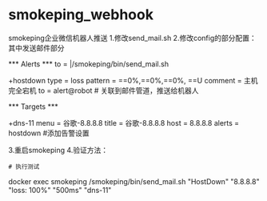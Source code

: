 # smokeping_webhook

smokeping企业微信机器人推送
1.修改send_mail.sh
2.修改config的部分配置：
其中发送邮件部分

*** Alerts ***
to = |/smokeping/bin/send_mail.sh

+hostdown
type = loss
pattern = ==0%,==0%,==0%, ==U
comment = 主机完全宕机
to = alert@robot  # 关联到邮件管道，推送给机器人

*** Targets ***

+dns-11
menu = 谷歌-8.8.8.8
title = 谷歌-8.8.8.8
host = 8.8.8.8
alerts = hostdown  #添加告警设置

3.重启smokeping
4.验证方法：

```
# 执行测试
```

docker exec smokeping /smokeping/bin/send_mail.sh
"HostDown" "8.8.8.8" "loss: 100%" "500ms" "dns-11"

```

```



